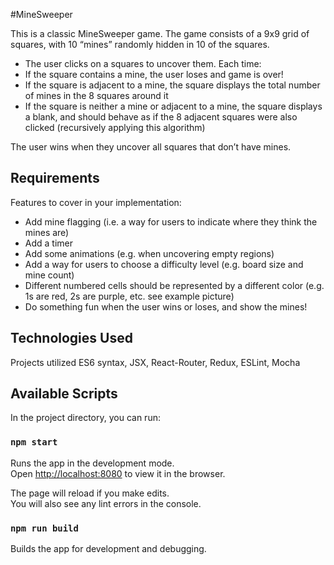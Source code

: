 #MineSweeper

This is a classic MineSweeper game. The game consists of a 9x9 grid of squares, with 10 “mines” randomly hidden in 10 of the squares. 
- The user clicks on a squares to uncover them. Each time:
- If the square contains a mine, the user loses and game is over!
- If the square is adjacent to a mine, the square displays the total number of mines in the 8 squares around it
- If the square is neither a mine or adjacent to a mine, the square displays a blank, and should behave as if the 8 adjacent squares were also clicked (recursively applying this algorithm)

The user wins when they uncover all squares that don’t have mines.


## Requirements
Features to cover in your implementation:

- Add mine flagging (i.e. a way for users to indicate where they think the mines are)
- Add a timer
- Add some animations (e.g. when uncovering empty regions)
- Add a way for users to choose a difficulty level (e.g. board size and mine count)
- Different numbered cells should be represented by a different color (e.g. 1s are red, 2s are purple, etc. see example picture)
- Do something fun when the user wins or loses, and show the mines!


## Technologies Used

Projects utilized ES6 syntax, JSX, React-Router, Redux, ESLint, Mocha

## Available Scripts

In the project directory, you can run:

### `npm start`

Runs the app in the development mode.<br>
Open [http://localhost:8080](http://localhost:8080) to view it in the browser.

The page will reload if you make edits.<br>
You will also see any lint errors in the console.

### `npm run build`

Builds the app for development and debugging.<br>

